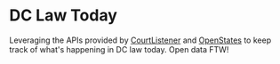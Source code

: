 # DC Law Today

Leveraging the APIs provided by [CourtListener](https://www.courtlistener.com/) and [OpenStates](openstates.org) to keep track of what's happening in DC law today. Open data FTW!